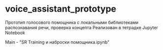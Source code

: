 # voice_assistant_prototype
Прототип голосового помощника с локальными библиотеками распознавания речи, проверка концепта
Реализован в тетрадке Jupyter Notebook

Main - "SR Training и наброски помощника.ipynb"
